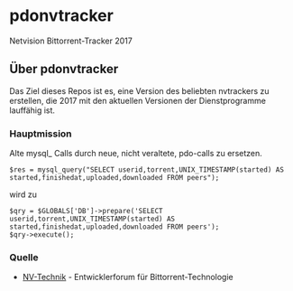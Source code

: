 # pdonvtracker
Netvision Bittorrent-Tracker 2017

## Über pdonvtracker

Das Ziel dieses Repos ist es, eine Version des beliebten nvtrackers zu erstellen, die 2017 mit den aktuellen Versionen der Dienstprogramme lauffähig ist.

### Hauptmission

Alte mysql_ Calls durch neue, nicht veraltete, pdo-calls zu ersetzen.
```
$res = mysql_query("SELECT userid,torrent,UNIX_TIMESTAMP(started) AS started,finishedat,uploaded,downloaded FROM peers");
```
wird zu
```
$qry = $GLOBALS['DB']->prepare('SELECT userid,torrent,UNIX_TIMESTAMP(started) AS started,finishedat,uploaded,downloaded FROM peers');
$qry->execute();
```

### Quelle

* [NV-Technik](http://www.netvision-technik.de/forum/) - Entwicklerforum für Bittorrent-Technologie
